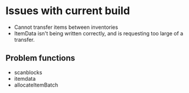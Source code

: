 # Issues with current build

* Cannot transfer items between inventories
* ItemData isn't being written correctly, and is requesting too large of a transfer.

## Problem functions

* scanblocks
* itemdata
* allocateItemBatch
